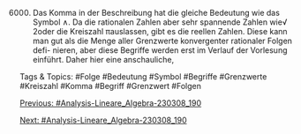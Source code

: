 6000. Das Komma in der Beschreibung hat die gleiche Bedeutung wie das Symbol ∧.
Da die rationalen Zahlen aber sehr spannende Zahlen wie√
2oder die Kreiszahl πauslassen, gibt es die
reellen Zahlen. Diese kann man gut als die Menge aller Grenzwerte konvergenter rationaler Folgen defi-
nieren, aber diese Begriffe werden erst im Verlauf der Vorlesung einführt. Daher hier eine anschauliche,

   Tags & Topics:
   #Folge
   #Bedeutung
   #Symbol
   #Begriffe
   #Grenzwerte
   #Kreiszahl
   #Komma
   #Begriff
   #Grenzwert
   #Folgen

[Previous: #Analysis-Lineare_Algebra-230308_190](Analysis-Lineare_Algebra-230308_190.md)

[Next: #Analysis-Lineare_Algebra-230308_190](Analysis-Lineare_Algebra-230308_190.md)